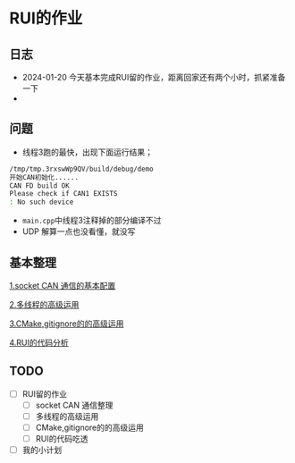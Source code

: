 # RUI的作业

## 日志

* 2024-01-20 今天基本完成RUI留的作业，距离回家还有两个小时，抓紧准备一下
* 


## 问题

* 线程3跑的最快，出现下面运行结果；

```bash
/tmp/tmp.3rxswWp9QV/build/debug/demo
开始CAN初始化......
CAN FD build OK
Please check if CAN1 EXISTS 
: No such device

```

* `main.cpp`中线程3注释掉的部分编译不过
* UDP 解算一点也没看懂，就没写


## 基本整理
[1.socket CAN 通信的基本配置]()

[2.多线程的高级运用]()

[3.CMake,gitignore的的高级运用]()

[4.RUI的代码分析]()


## TODO

- [ ] RUI留的作业
    - [ ] socket CAN 通信整理
    - [ ] 多线程的高级运用
    - [ ] CMake,gitignore的的高级运用
    - [ ] RUI的代码吃透

- [ ] 我的小计划